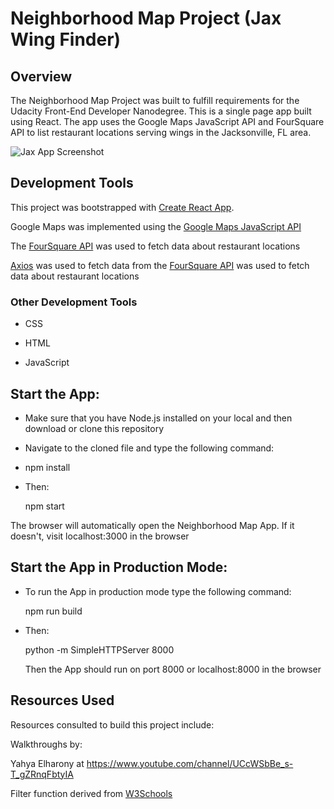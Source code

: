 # Neighborhood Map Project (Jax Wing Finder)

## Overview

The Neighborhood Map Project was built to fulfill requirements for the Udacity Front-End Developer Nanodegree. This is a single page app built using React. The app uses the Google Maps JavaScript API and FourSquare API to list restaurant locations serving wings in the Jacksonville, FL area.


![Jax App Screenshot](./JaxScreenShot.png "Screenshot of App")


## Development Tools

This project was bootstrapped with [Create React App](https://github.com/facebook/create-react-app).

Google Maps was implemented using the [Google Maps JavaScript API](https://developers.google.com/maps/documentation/javascript/tutorial)

The [FourSquare API](https://developer.foursquare.com/) was used to fetch data about restaurant locations

[Axios](https://github.com/axios/axios) was used to fetch data from the [FourSquare API](https://developer.foursquare.com/) was used to fetch data about restaurant locations

### Other Development Tools 

* CSS

* HTML

* JavaScript

## Start the App:

* Make sure that you have Node.js installed on your local and then download or clone    this repository

* Navigate to the cloned file and type the following command:

* npm install

* Then:

  npm start

The browser will automatically open the Neighborhood Map App. If it doesn't, visit localhost:3000 in the browser

## Start the App in Production Mode:

* To run the App in production mode type the following command:

  npm run build

* Then:

  python -m SimpleHTTPServer 8000

  Then the App should run on port 8000 or localhost:8000 in the browser

## Resources Used

Resources consulted to build this project include:

Walkthroughs by:

Yahya Elharony at https://www.youtube.com/channel/UCcWSbBe_s-T_gZRnqFbtyIA

Filter function derived from [W3Schools](https://www.w3schools.com/howto/howto_js_filter_lists.asp)








